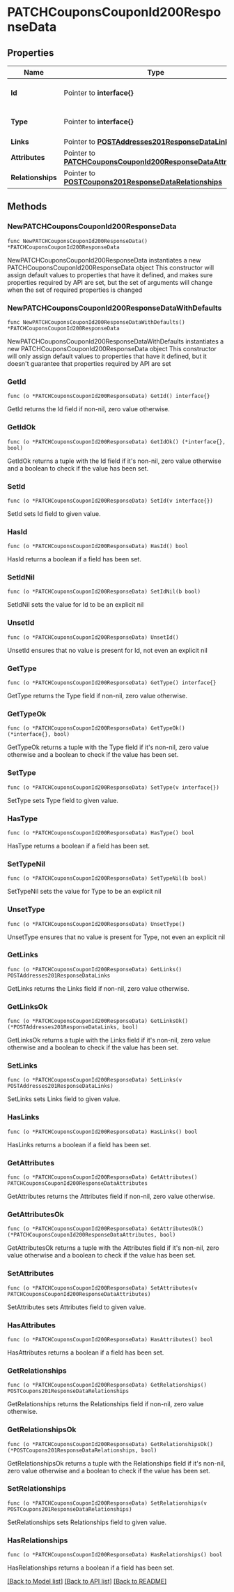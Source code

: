 # PATCHCouponsCouponId200ResponseData

## Properties

Name | Type | Description | Notes
------------ | ------------- | ------------- | -------------
**Id** | Pointer to **interface{}** | The resource&#39;s id | [optional] 
**Type** | Pointer to **interface{}** | The resource&#39;s type | [optional] 
**Links** | Pointer to [**POSTAddresses201ResponseDataLinks**](POSTAddresses201ResponseDataLinks.md) |  | [optional] 
**Attributes** | Pointer to [**PATCHCouponsCouponId200ResponseDataAttributes**](PATCHCouponsCouponId200ResponseDataAttributes.md) |  | [optional] 
**Relationships** | Pointer to [**POSTCoupons201ResponseDataRelationships**](POSTCoupons201ResponseDataRelationships.md) |  | [optional] 

## Methods

### NewPATCHCouponsCouponId200ResponseData

`func NewPATCHCouponsCouponId200ResponseData() *PATCHCouponsCouponId200ResponseData`

NewPATCHCouponsCouponId200ResponseData instantiates a new PATCHCouponsCouponId200ResponseData object
This constructor will assign default values to properties that have it defined,
and makes sure properties required by API are set, but the set of arguments
will change when the set of required properties is changed

### NewPATCHCouponsCouponId200ResponseDataWithDefaults

`func NewPATCHCouponsCouponId200ResponseDataWithDefaults() *PATCHCouponsCouponId200ResponseData`

NewPATCHCouponsCouponId200ResponseDataWithDefaults instantiates a new PATCHCouponsCouponId200ResponseData object
This constructor will only assign default values to properties that have it defined,
but it doesn't guarantee that properties required by API are set

### GetId

`func (o *PATCHCouponsCouponId200ResponseData) GetId() interface{}`

GetId returns the Id field if non-nil, zero value otherwise.

### GetIdOk

`func (o *PATCHCouponsCouponId200ResponseData) GetIdOk() (*interface{}, bool)`

GetIdOk returns a tuple with the Id field if it's non-nil, zero value otherwise
and a boolean to check if the value has been set.

### SetId

`func (o *PATCHCouponsCouponId200ResponseData) SetId(v interface{})`

SetId sets Id field to given value.

### HasId

`func (o *PATCHCouponsCouponId200ResponseData) HasId() bool`

HasId returns a boolean if a field has been set.

### SetIdNil

`func (o *PATCHCouponsCouponId200ResponseData) SetIdNil(b bool)`

 SetIdNil sets the value for Id to be an explicit nil

### UnsetId
`func (o *PATCHCouponsCouponId200ResponseData) UnsetId()`

UnsetId ensures that no value is present for Id, not even an explicit nil
### GetType

`func (o *PATCHCouponsCouponId200ResponseData) GetType() interface{}`

GetType returns the Type field if non-nil, zero value otherwise.

### GetTypeOk

`func (o *PATCHCouponsCouponId200ResponseData) GetTypeOk() (*interface{}, bool)`

GetTypeOk returns a tuple with the Type field if it's non-nil, zero value otherwise
and a boolean to check if the value has been set.

### SetType

`func (o *PATCHCouponsCouponId200ResponseData) SetType(v interface{})`

SetType sets Type field to given value.

### HasType

`func (o *PATCHCouponsCouponId200ResponseData) HasType() bool`

HasType returns a boolean if a field has been set.

### SetTypeNil

`func (o *PATCHCouponsCouponId200ResponseData) SetTypeNil(b bool)`

 SetTypeNil sets the value for Type to be an explicit nil

### UnsetType
`func (o *PATCHCouponsCouponId200ResponseData) UnsetType()`

UnsetType ensures that no value is present for Type, not even an explicit nil
### GetLinks

`func (o *PATCHCouponsCouponId200ResponseData) GetLinks() POSTAddresses201ResponseDataLinks`

GetLinks returns the Links field if non-nil, zero value otherwise.

### GetLinksOk

`func (o *PATCHCouponsCouponId200ResponseData) GetLinksOk() (*POSTAddresses201ResponseDataLinks, bool)`

GetLinksOk returns a tuple with the Links field if it's non-nil, zero value otherwise
and a boolean to check if the value has been set.

### SetLinks

`func (o *PATCHCouponsCouponId200ResponseData) SetLinks(v POSTAddresses201ResponseDataLinks)`

SetLinks sets Links field to given value.

### HasLinks

`func (o *PATCHCouponsCouponId200ResponseData) HasLinks() bool`

HasLinks returns a boolean if a field has been set.

### GetAttributes

`func (o *PATCHCouponsCouponId200ResponseData) GetAttributes() PATCHCouponsCouponId200ResponseDataAttributes`

GetAttributes returns the Attributes field if non-nil, zero value otherwise.

### GetAttributesOk

`func (o *PATCHCouponsCouponId200ResponseData) GetAttributesOk() (*PATCHCouponsCouponId200ResponseDataAttributes, bool)`

GetAttributesOk returns a tuple with the Attributes field if it's non-nil, zero value otherwise
and a boolean to check if the value has been set.

### SetAttributes

`func (o *PATCHCouponsCouponId200ResponseData) SetAttributes(v PATCHCouponsCouponId200ResponseDataAttributes)`

SetAttributes sets Attributes field to given value.

### HasAttributes

`func (o *PATCHCouponsCouponId200ResponseData) HasAttributes() bool`

HasAttributes returns a boolean if a field has been set.

### GetRelationships

`func (o *PATCHCouponsCouponId200ResponseData) GetRelationships() POSTCoupons201ResponseDataRelationships`

GetRelationships returns the Relationships field if non-nil, zero value otherwise.

### GetRelationshipsOk

`func (o *PATCHCouponsCouponId200ResponseData) GetRelationshipsOk() (*POSTCoupons201ResponseDataRelationships, bool)`

GetRelationshipsOk returns a tuple with the Relationships field if it's non-nil, zero value otherwise
and a boolean to check if the value has been set.

### SetRelationships

`func (o *PATCHCouponsCouponId200ResponseData) SetRelationships(v POSTCoupons201ResponseDataRelationships)`

SetRelationships sets Relationships field to given value.

### HasRelationships

`func (o *PATCHCouponsCouponId200ResponseData) HasRelationships() bool`

HasRelationships returns a boolean if a field has been set.


[[Back to Model list]](../README.md#documentation-for-models) [[Back to API list]](../README.md#documentation-for-api-endpoints) [[Back to README]](../README.md)


